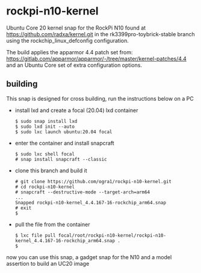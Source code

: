 # rockpi-n10-kernel

Ubuntu Core 20 kernel snap for the RockPi N10 found at https://github.com/radxa/kernel.git 
in the rk3399pro-toybrick-stable branch using the rockchip_linux_defconfig configuration.

The build applies the apparmor 4.4 patch set from:
https://gitlab.com/apparmor/apparmor/-/tree/master/kernel-patches/4.4
and an Ubuntu Core set of extra configuration options.

## building

This snap is designed for cross building, run the instructions below on a PC 

- install lxd and create a focal (20.04) lxd container

    ```
    $ sudo snap install lxd
    $ sudo lxd init --auto
    $ sudo lxc launch ubuntu:20.04 focal
    ```

- enter the container and install snapcraft

    ```
    $ sudo lxc shell focal
    # snap install snapcraft --classic
    ```

- clone this branch and build it

    ```
    # git clone https://github.com/ogra1/rockpi-n10-kernel.git
    # cd rockpi-n10-kernel
    # snapcraft --destructive-mode --target-arch=arm64
    ...
    Snapped rockpi-n10-kernel_4.4.167-16-rockchip_arm64.snap
    # exit
    $
    ```

- pull the file from the container

    ```
    $ lxc file pull focal/root/rockpi-n10-kernel/rockpi-n10-kernel_4.4.167-16-rockchip_arm64.snap .
    $
    ```

now you can use this snap, a gadget snap for the N10 and a model assertion to build an UC20 image
